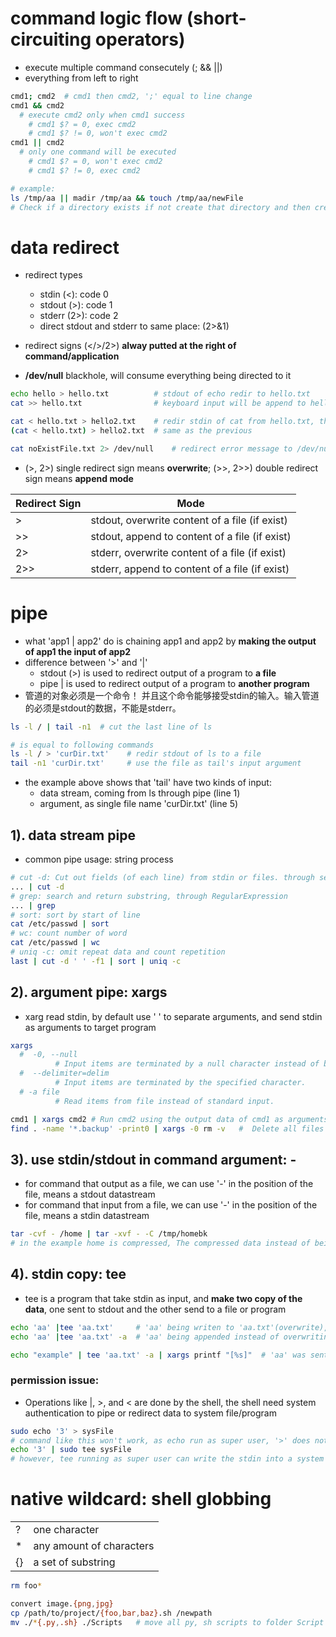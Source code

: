 
# command logic flow (short-circuiting operators)
- execute multiple command consecutely (;  &&   ||)
- everything from left to right
``` bash
cmd1; cmd2  # cmd1 then cmd2, ';' equal to line change
cmd1 && cmd2  
  # execute cmd2 only when cmd1 success
    # cmd1 $? = 0, exec cmd2
    # cmd1 $? != 0, won't exec cmd2
cmd1 || cmd2  
  # only one command will be executed
    # cmd1 $? = 0, won't exec cmd2
    # cmd1 $? != 0, exec cmd2

# example:
ls /tmp/aa || madir /tmp/aa && touch /tmp/aa/newFile    
# Check if a directory exists if not create that directory and then create a new file
```

# data redirect
- redirect types
  - stdin (<): code 0
  - stdout (>): code 1
  - stderr (2>): code 2
  - direct stdout and stderr to same place: (2>&1) 
- redirect signs (</>/2>) **alway putted at the right of command/application**

- **/dev/null** blackhole, will consume everything being directed to it
``` bash
echo hello > hello.txt          # stdout of echo redir to hello.txt
cat >> hello.txt                # keyboard input will be append to hello.txt, ctrl+D quit

cat < hello.txt > hello2.txt    # redir stdin of cat from hello.txt, then redir stdout of cat to hello2.txt
(cat < hello.txt) > hello2.txt  # same as the previous

cat noExistFile.txt 2> /dev/null    # redirect error message to /dev/null
```
- (>, 2>) single redirect sign means **overwrite**; (>>, 2>>) double redirect sign means **append mode**

|Redirect Sign| Mode|
|---|---|
|>|stdout, overwrite content of a file (if exist)|
|>>|stdout, append to content of a file (if exist)|
|2>|stderr, overwrite content of a file (if exist)|
|2>>|stderr, append to content of a file (if exist)|

# pipe
- what 'app1 | app2' do is chaining app1 and app2  by **making the output of app1 the input of app2**
- difference between '>' and '|'
  - stdout (>) is used to redirect output of a program to **a file**
  - pipe | is used to redirect output of a program to **another program**
- 管道的对象必须是一个命令！ 并且这个命令能够接受stdin的输入。输入管道的必须是stdout的数据，不能是stderr。
``` bash
ls -l / | tail -n1  # cut the last line of ls

# is equal to following commands
ls -l / > 'curDir.txt'    # redir stdout of ls to a file
tail -n1 'curDir.txt'     # use the file as tail's input argument

```
- the example above shows that 'tail' have two kinds of input:
  - data stream, coming from ls through pipe (line 1)
  - argument, as single file name 'curDir.txt' (line 5)
## 1). data stream pipe
- common pipe usage: string process
``` bash
# cut -d: Cut out fields (of each line) from stdin or files. through separator (-d)
... | cut -d
# grep: search and return substring, through RegularExpression
... | grep
# sort: sort by start of line
cat /etc/passwd | sort
# wc: count number of word
cat /etc/passwd | wc
# uniq -c: omit repeat data and count repetition
last | cut -d ' ' -f1 | sort | uniq -c
```
## 2). argument pipe: xargs
- xarg read stdin, by default use ' ' to separate arguments, and send stdin as arguments to target program
``` bash
xargs
  #  -0, --null
          # Input items are terminated by a null character instead of by whitespace
  #  --delimiter=delim
          # Input items are terminated by the specified character.
  # -a file
          # Read items from file instead of standard input.

cmd1 | xargs cmd2 # Run cmd2 using the output data of cmd1 as arguments
find . -name '*.backup' -print0 | xargs -0 rm -v   #  Delete all files with a .backup extension (-print0 uses a null character to split file names, and -0 uses it as delimiter):
```

## 3). use stdin/stdout in command argument: -
- for command that output as a file, we can use '-' in the position of the file, means a stdout datastream
- for command that input from a file, we can use '-' in the position of the file, means a stdin datastream

```bash
tar -cvf - /home | tar -xvf - -C /tmp/homebk
# in the example home is compressed, The compressed data instead of being written to a file, is rewired to the stdout '-'. then being pipe to another tar's stdin '-', where the data is decompressed. 
```
## 4). stdin copy: tee
- tee is a program that take stdin as input, and **make two copy of the data**, one sent to stdout and the other send to a file or program

``` bash
echo 'aa' |tee 'aa.txt'     # 'aa' being writen to 'aa.txt'(overwrite), also printed in screen
echo 'aa' |tee 'aa.txt' -a  # 'aa' being appended instead of overwriting

echo "example" | tee 'aa.txt' -a | xargs printf "[%s]"  # 'aa' was sent to 'aa.txt', and the stdout containing 'aa' was again piped as an argument to printf
```
###  permission issue:
- Operations like |, >, and < are done by the shell, the shell need system authentication to pipe or redirect data to system file/program
``` bash
sudo echo '3' > sysFile   
# command like this won't work, as echo run as super user, '>' does not have permission
echo '3' | sudo tee sysFile 
# however, tee running as super user can write the stdin into a system file

```

# native wildcard: shell globbing
|||
|--|--|
|?|one character|
|*|any amount of characters|
|{}|a set of substring|

``` bash
rm foo*

convert image.{png,jpg}
cp /path/to/project/{foo,bar,baz}.sh /newpath
mv ./*{.py,.sh} ./Scripts   # move all py, sh scripts to folder Script
```

